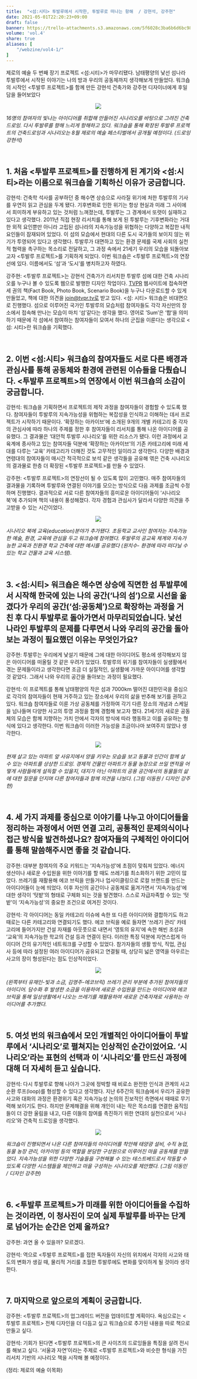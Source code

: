 ```yaml
---
title:  "<섬:시티> 투발루에서 시작한, 투발루로 떠나는 항해  / 강현석, 강주현"
date: 2021-05-01T22:20:23+09:00
draft: false
banner: https://trello-attachments.s3.amazonaws.com/5f6028c3ba6b6d6bc989c503/5fe1cc742af4db1811b17a1d/eff5ad03cd27cd6f8277f111e4cc9058/0makes0_sum_city-02.jpg
volume: 'vol.4'
share: true
aliases: [
    "/webzine/vol4-1/"
]
---
```


제로의 예술 두 번째 장기 프로젝트 <섬:시티>가 마무리됐다. 남태평양의 낯선 섬나라 투발루에서 시작된 이야기는 나의 방과 우리의 공동체까지 생각해보게 만들었다. 워크숍의 시작인 <투발루 프로젝트>를 함께 만든 강현석 건축가와 강주현 디자이너에게 후일담을 들어보았다

<center>
<img class="lg:w-3/5" src="/images/webzine/vol4/1/sum_city_1.jpg">
</center>

*16명의 참여자의 빛나는 아이디어를 취합해 만들어진 시나리오를 바탕으로 그려진 건축드로잉. 다시 투발루를 향해 느리게 항해하고 있다. 워크숍을 통해 확장된 투발루 프로젝트의 건축드로잉과 시나리오는 8월 제로의 예술 페스티벌에서 공개될 예정이다. (드로잉 강현석)*

<br/>

## 1. 처음 <투발루 프로젝트>를 진행하게 된 계기와 <섬:시티>라는 이름으로 워크숍을 기획하신 이유가 궁금합니다.

강현석: 건축학 석사를 공부하던 중 해수면 상승으로 사라질 위기에 처한 투발루의 기사를 우연히 읽고 관심을 두게 됐다. 기후변화로 인한 위기는 항상 현실과 미래 그 사이에서 희미하게 부유하고 있는 것처럼 느껴졌는데, 투발루는 그 경계에서 또렷이 실재하고 있다고 생각했다. 2011년 직접 현장 리서치를 통해 보게 된 투발루는 기후변화라는 거대한 외적 요인뿐만 아니라 고립된 섬나라의 지속가능성을 위협하는 다양하고 복잡한 내적 요인들이 잠재되어 있었다. 이 섬의 모습에서 현대의 다른 도시 국가들의 보이지 않는 위기가 투영되어 있다고 생각했다. 투발루가 대면하고 있는 환경 문제를 국제 사회의 실천적 협력을 촉구하는 목소리로 전달하고, 그 과정 속에서 21세기 우리의 모습을 되돌아보고자 <투발루 프로젝트>를 기획하게 되었다. 이번 워크숍은 <투발루 프로젝트>의 연장선에 있다. 이름에서도 ‘섬’과 ‘도시’를 병치하고자 하였다.

강주현: <투발루 프로젝트>는 강현석 건축가가 리서치한 투발루 섬에 대한 건축 시나리오를 누구나 볼 수 있도록 웹으로 발행한 디자인 작업이다. [TVPR](http://www.tvpr.tv) 웹사이트에 접속하면 세 권의 책(Fact Book, Photo Book, Scenario Book)을 누구나 다운로드할 수 있게 만들었고, 책에 대한 의견을 join@tvpr.tv로 받고 있다. <섬: 시티> 워크숍은 비대면으로 진행했다. 섬으로 이루어진 국가인 투발루의 모습처럼 참여자들도 각각 자신만의 장소에서 접속해 만나는 모습이 마치 ‘섬’같다는 생각을 했다. 영어로 ’Sum’은 ‘합’을 의미하기 때문에 각 섬에서 참여하는 참여자들이 모여서 하나의 군집을 이룬다는 생각으로 <섬: 시티>란 워크숍을 기획했다.

<br/>

## 2. 이번 <섬:시티> 워크숍의 참여자들도 서로 다른 배경과 관심사를 통해 공동체와 환경에 관련된 이슈들을 다뤘습니다. <투발루 프로젝트>의 연장에서 이번 워크숍의 소감이 궁금합니다.

강현석: 워크숍을 기획하면서 프로젝트의 제작 과정을 참여자들이 경험할 수 있도록 했다. 참여자들이 투발루의 지속가능성을 위협하는 복잡성을 인식하고 이해하는 데서 프로젝트가 시작하기 때문이다. ‘확장하는 아카이브’에 소개된 9개의 개별 카테고리 중 각자의 관심사에 따라 하나의 주제를 정한 후 참여자들이 리서치를 통해 나온 아이디어를 공유했다. 그 결과물은 ‘대안적 투발루 시나리오’를 위한 리소스가 됐다. 이런 과정에서 교육계에 종사하고 있는 참여자들 덕분에 ‘확장하는 아카이브’의 기존 카테고리에 미래 세대를 다루는 ‘교육’ 카테고리가 더해진 것도 고무적인 일이라고 생각한다. 다양한 배경과 연령대의 참여자들이 매시간 적극적으로 보석 같은 생각들을 공유해 엮은 건축 시나리오의 결과물로 한층 더 확장된 <투발루 프로젝트>를 만들 수 있었다.

강주현: <투발루 프로젝트>의 연장선이 될 수 있도록 많이 고민했다. 매주 참여자들의 결과물을 기록하며 투발루와 연결된 이야기를 모으는 방식으로 다음 과제를 조금씩 수정하며 진행했다. 결과적으로 서로 다른 참여자들의 흥미로운 아이디어들이 ‘시나리오 북’에 추가되며 책의 내용이 풍성해졌다. 각자 경험과 관심사가 달라서 다양한 의견을 주고받을 수 있는 시간이었다.

<center>
<img class="lg:w-3/5" src="/images/webzine/vol4/1/sum_city_2.jpg">
</center>

*시나리오 북에 교육(education)분야가 추가됐다. 초등학교 교사인 참여자는 지속가능한 예술, 환경, 교육에 관심을 두고 워크숍에 참여했다. 투발루의 공교육 체계와 지속가능한 교육과 친환경 학교 건축에 대한 예시를 공유했다 (원치수- 환경에 따라 떠다닐 수 있는 학교 건물과 교육 시스템).*

<br/>

## 3. <섬:시티> 워크숍은 해수면 상승에 직면한 섬 투발루에서 시작해 한국에 있는 나의 공간(‘나의 섬’)으로 시선을 옮겼다가 우리의 공간(‘섬:공동체’)으로 확장하는 과정을 거친 후 다시 투발루로 돌아가면서 마무리되었습니다. 낯선 나라인 투발루의 문제를 다루면서 나와 우리의 공간을 돌아보는 과정이 필요했던 이유는 무엇인가요?

강주현: 투발루는 우리에게 낯설기 때문에 그에 대한 아이디어도 평소에 생각해보지 않은 아이디어를 떠올릴 것 같은 우려가 있었다. 투발루의 위기를 참여자들이 실생활에서 겪는 문제들이라고 생각한다면 조금 더 실질적인, 실생활에 가까운 아이디어를 생각할 것 같았다. 그래서 나와 우리의 공간을 돌아보는 과정이 필요했다.

강현석: 이 프로젝트를 통해 남태평양의 작은 섬과 7000km 떨어진 대한민국을 중심으로 각각의 참여자들이 현재 거주하고 있는 장소에서 우리의 삶을 반추해 보기를 권하고 있다. 워크숍 참여자들로 이룬 가상 공동체를 가정하여 각기 다른 장소의 개념과 스케일을 넘나들며 다양한 사고의 투영 과정을 함께 경험해 보고자 했다. 21세기의 새로운 공동체의 모습은 함께 지향하는 가치 안에서 각자의 방식에 따라 행동하고 이를 공유하는 형식에 있다고 생각한다. 이번 워크숍이 이러한 가능성을 조금이나마 보여주지 않았나 생각한다.

<center>
<img class="lg:w-3/5" src="/images/webzine/vol4/1/sum_city_3.jpg">
</center>

*현재 살고 있는 아파트 앞 사유지에서 양을 키우는 모습을 보고 동물과 인간이 함께 살 수 있는 아파트를 상상한 드로잉. 경제적 건물인 아파트가 동물 농장으로 쓰일 면적을 어떻게 사람들에게 설득할 수 있을지, 대지가 아닌 아파트의 공용 공간에서의 동물들의 삶에 대한 질문을 던지며 다른 참여자들과 함께 의견을 나눴다. (그림 이동원 / 디자인 강주현)*

<br/>

## 4. 세 가지 과제를 중심으로 이야기를 나누고 아이디어들을 정리하는 과정에서 어떤 연결 고리, 공통적인 문제의식이나 접근 방식을 발견하셨나요? 참여자들의 구체적인 아이디어를 통해 말씀해주시면 좋을 것 같습니다.

강주현: 대부분 참여자의 주요 키워드는 ‘지속가능성’에 초점이 맞춰져 있었다. 에너지 생산이나 새로운 수입원을 위한 이야기를 할 때도 쓰레기를 최소화하기 위한 고민이 많았다. 쓰레기를 재활용해 에코 브릭을 만들거나 업사이클링으로 로컬 브랜드를 만드는 아이디어들이 눈에 띄었다. 이후 자신의 공간이나 공동체로 옮겨가면서 ‘지속가능성'에 대한 생각이 ‘텃밭’의 형태로 구체화 되는 것을 발견했다. 스스로 자급자족할 수 있는 ‘텃밭'이 ‘지속가능성'의 중요한 조건으로 여겨진 것이다.

강현석: 각 아이디어는 동일 카테고리 이슈에 속한 또 다른 아이디어와 결합하기도 하고 때로는 다른 카테고리와 연결되기도 했다. 에코 브릭을 예로 들자면 ‘쓰레기 관리’ 카테고리에 들어가지만 건설 자재를 아웃풋으로 내면서 ‘영토의 유지’에 속한 해빈 조성과 ‘교육’의 지속가능한 학교의 건설 등과 연결이 된다. 이러한 특징 덕분에 자연스럽게 아이디어 간의 유기적인 네트워크를 구성할 수 있었다. 참가자들의 생활 방식, 직업, 관심사 등에 따라 설정된 여러 아이디어가 공유되고 연결될 때, 상당히 넓은 영역을 아우르는 사고의 장이 형성된다는 점도 인상적이었다.

<center>
<img class="lg:w-3/5" src="/images/webzine/vol4/1/sum_city_4.jpg">
</center>

*(왼쪽부터 유재인-빛과 소금, 김영주-에코브릭) 쓰레기 관리 부분에 추가된 참여자들의 아이디어. 담수화 후 발생한 소금을 이용하여 새로운 수입원을 만드는 아이디어와  에코브릭을 통해 일상생활에서 나오는 쓰레기를 재활용하여 새로운 건축자재로 사용하는 아이디어를 추가했다.*

<br/>

## 5. 여섯 번의 워크숍에서 모인 개별적인 아이디어들이 투발루에서 ‘시나리오’로 펼쳐지는 인상적인 순간이었어요. ‘시나리오’라는 표현의 선택과 이 ‘시나리오’를 만드신 과정에 대해 더 자세히 듣고 싶습니다.

강현석: 다시 투발루로 향해 나아가 그곳에 정박할 때 비로소 완전한 인식과 관계의 사고 순환 루프(loop)를 형성할 수 있다고 생각했다. 지난 6주간의 워크숍에서 우리가 공유한 사고와 대화의 과정은 환경위기 혹은 지속가능성 논의의 진보적인 측면에서 때때로 무기력해 보이기도 한다. 하지만 문제해결을 위해 개인이 내는 작은 목소리를 연결한 움직임들이 더 강한 울림을 내고, 다른 이들의 참여를 촉진하기 위한 연대의 실천으로서 ‘시나리오’와 건축적 드로잉을 생각했다.

<center>
<img class="lg:w-3/5" src="/images/webzine/vol4/1/sum_city_5.jpg">
</center>

*워크숍이 진행되면서 나온 다른 참여자들의 아이디어를 착안해 태양광 설비, 수직 농업, 동물 농장 관리, 아카이빙 등의  역할을 분담한 구성원으로 이루어진 마을 공동체를 만들었다. 지속가능성을 위한 다양한 기술들을 구현해볼 수 있는 테스트베드로서 작동할 수 있도록 다양한 시스템들을 제안하고 마을 구성하는 시나리오를 제안했다. (그림 이동민 / 디자인 강주현)*

<br/>

## 6. <투발루 프로젝트>가 미래를 위한 아이디어들을 수집하는 것이라면, 이 청사진이 모여 실제 투발루를 바꾸는 단계로 넘어가는 순간은 언제 올까요?

강주현: 과연 올 수 있을까? 모르겠다.

강현석: 역으로 <투발루 프로젝트>를 접한 독자들이 자신의 위치에서 각자의 사고와 태도의 변화가 생길 때, 물리적 거리를 초월한 투발루에도 변화를 맞이하게 될 것이라 생각한다.

<br/>

## 7. 마지막으로 앞으로의 계획이 궁금합니다.

강주현: <투발루 프로젝트>의 업그레이드 버전을 업데이트할 계획이다. 욕심으로는 <투발루 프로젝트> 전체 디자인을 더 다듬고 싶고 워크숍으로 추가된 내용을 따로 책으로 만들고 싶다.

강현석: 기회가 된다면 <투발루 프로젝트>의 큰 사이즈의 드로잉들을 특징을 살려 전시를 해보고 싶다. ‘서울과 자연’이라는 주제로 <투발루 프로젝트>와 비슷한 형식을 가진 리서치 기반의 시나리오 책을 시작해 볼 예정이다.

(정리: 제로의 예술 이목화)
